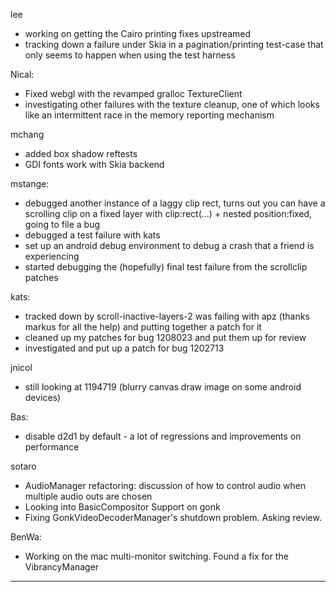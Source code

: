 lee
* working on getting the Cairo printing fixes upstreamed
* tracking down a failure under Skia in a pagination/printing test-case that only seems to happen when using the test harness



Nical:
* Fixed webgl with the revamped gralloc TextureClient
* investigating other failures with the texture cleanup, one of which looks like an intermittent race in the memory reporting mechanism



mchang
* added box shadow reftests
* GDI fonts work with Skia backend



mstange:
* debugged another instance of a laggy clip rect, turns out you can have a scrolling clip on a fixed layer with clip:rect(...) + nested position:fixed, going to file a bug
* debugged a test failure with kats
* set up an android debug environment to debug a crash that a friend is experiencing
* started debugging the (hopefully) final test failure from the scrollclip patches





kats:
* tracked down by scroll-inactive-layers-2 was failing with apz (thanks markus for all the help) and putting together a patch for it
* cleaned up my patches for bug 1208023 and put them up for review
* investigated and put up a patch for bug 1202713



jnicol
* still looking at 1194719 (blurry canvas draw image on some android devices)



Bas:
* disable d2d1 by default - a lot of regressions and improvements on performance



sotaro
* AudioManager refactoring: discussion of how to control audio when multiple audio outs are chosen
* Looking into BasicCompositor Support on gonk
* Fixing GonkVideoDecoderManager's shutdown problem. Asking review.



BenWa:
* Working on the mac multi-monitor switching. Found a fix for the VibrancyManager



________________


